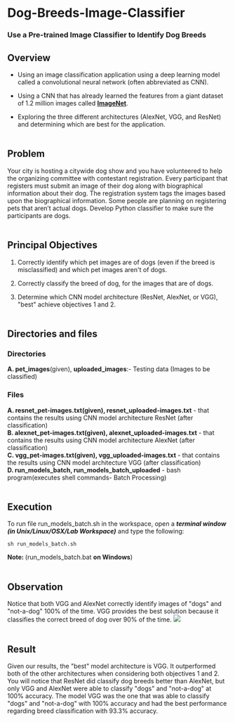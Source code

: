 # Dog-Breeds-Image-Classifier
### Use a Pre-trained Image Classifier to Identify Dog Breeds

## Overview
- Using an image classification application using a deep learning model called a convolutional neural network (often abbreviated as CNN). <br>
- Using a CNN that has already learned the features from a giant dataset of 1.2 million images called <b> <a href="https://image-net.org/">ImageNet</a></b>.<br>

- Exploring the three different architectures (AlexNet, VGG, and ResNet) and determining which are best for the application.<br><br>

## Problem
Your city is hosting a citywide dog show and you have volunteered to help the organizing committee with contestant registration. Every participant that registers must submit an image of their dog along with biographical information about their dog. The registration system tags the images based upon the biographical information. Some people are planning on registering pets that aren’t actual dogs. Develop Python classifier to make sure the participants are dogs.<br><br>

## Principal Objectives
1. Correctly identify which pet images are of dogs (even if the breed is misclassified) and which pet images aren't of dogs.<br>

2. Correctly classify the breed of dog, for the images that are of dogs.<br>

3. Determine which CNN model architecture (ResNet, AlexNet, or VGG), "best" achieve objectives 1 and 2.<br><br>

## Directories and files
### Directories
<b>A. pet_images</b>(given), <b>uploaded_images</b>:- Testing data (Images to be classified)

### Files
<b>A. resnet_pet-images.txt(given), resnet_uploaded-images.txt</b> - that contains the results using CNN model architecture ResNet (after classification)<br>
<b>B. alexnet_pet-images.txt(given), alexnet_uploaded-images.txt</b> - that contains the results using CNN model architecture AlexNet (after classification)<br>
<b>C. vgg_pet-images.txt(given), vgg_uploaded-images.txt</b> - that contains the results using CNN model architecture VGG (after classification)<br>
<b>D. run_models_batch, run_models_batch_uploaded</b> - bash program(executes shell commands- Batch Processing)<br><br>

## Execution
To run file run_models_batch.sh in the workspace, open a <i><strong>terminal window (in Unix/Linux/OSX/Lab Workspace)</strong></i> and type the following:
```
sh run_models_batch.sh
```
<strong>Note: </strong>(run_models_batch.bat <b>on Windows</b>)<br><br>

## Observation
Notice that both VGG and AlexNet correctly identify images of "dogs" and "not-a-dog" 100% of the time.
VGG provides the best solution because it classifies the correct breed of dog over 90% of the time.
<img src="https://github.com/Rakshit-26/Dog-Breeds-Image-Classifier-CNN/tree/main/Screenshots/1.png"><br><br>

## Result
Given our results, the "best" model architecture is VGG. It outperformed both of the other architectures when considering both objectives 1 and 2. You will notice that ResNet did classify dog breeds better than AlexNet, but only VGG and AlexNet were able to classify "dogs" and "not-a-dog" at 100% accuracy. The model VGG was the one that was able to classify "dogs" and "not-a-dog" with 100% accuracy and had the best performance regarding breed classification with 93.3% accuracy.<br>